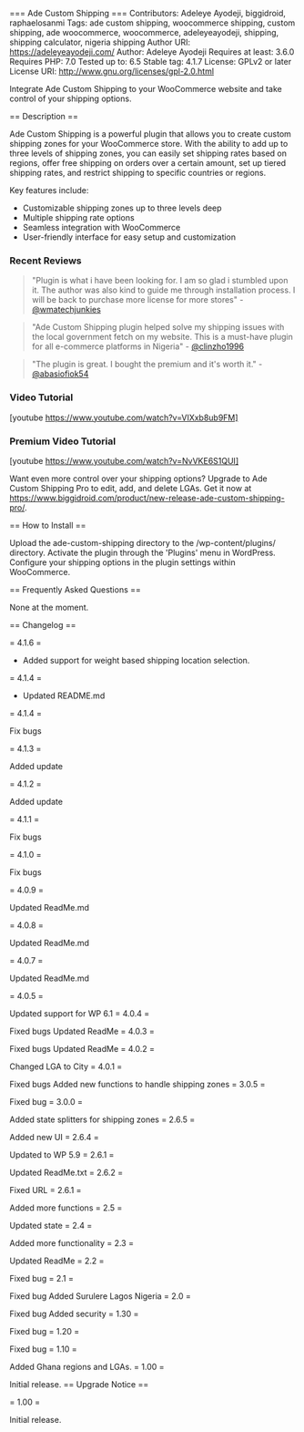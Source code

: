 === Ade Custom Shipping ===
Contributors: Adeleye Ayodeji, biggidroid, raphaelosanmi
Tags: ade custom shipping, woocommerce shipping, custom shipping, ade woocommerce, woocommerce, adeleyeayodeji, shipping, shipping calculator, nigeria shipping
Author URI: https://adeleyeayodeji.com/
Author: Adeleye Ayodeji
Requires at least: 3.6.0
Requires PHP: 7.0
Tested up to: 6.5
Stable tag: 4.1.7
License: GPLv2 or later
License URI: http://www.gnu.org/licenses/gpl-2.0.html

Integrate Ade Custom Shipping to your WooCommerce website and take control of your shipping options.

== Description ==

Ade Custom Shipping is a powerful plugin that allows you to create custom shipping zones for your WooCommerce store. With the ability to add up to three levels of shipping zones, you can easily set shipping rates based on regions, offer free shipping on orders over a certain amount, set up tiered shipping rates, and restrict shipping to specific countries or regions.

Key features include:

- Customizable shipping zones up to three levels deep
- Multiple shipping rate options
- Seamless integration with WooCommerce
- User-friendly interface for easy setup and customization

### Recent Reviews

> "Plugin is what i have been looking for. I am so glad i stumbled upon it. The author was also kind to guide me through installation process. I will be back to purchase more license for more stores" - <a href="https://wordpress.org/support/topic/best-plugin-for-nigeria-location/">@wmatechjunkies</a>

> "Ade Custom Shipping plugin helped solve my shipping issues with the local government fetch on my website. This is a must-have plugin for all e-commerce platforms in Nigeria" - <a href="https://wordpress.org/support/topic/highly-recommended-plugin-34/">@clinzho1996</a>

> "The plugin is great. I bought the premium and it's worth it." - <a href="https://wordpress.org/support/topic/nice-plugin-4946/">@abasiofiok54</a>

### Video Tutorial

[youtube https://www.youtube.com/watch?v=VIXxb8ub9FM]

### Premium Video Tutorial

[youtube https://www.youtube.com/watch?v=NvVKE6S1QUI]

Want even more control over your shipping options? Upgrade to Ade Custom Shipping Pro to edit, add, and delete LGAs. Get it now at <a href="https://www.biggidroid.com/product/new-release-ade-custom-shipping-pro/">https://www.biggidroid.com/product/new-release-ade-custom-shipping-pro/</a>.

== How to Install ==

Upload the ade-custom-shipping directory to the /wp-content/plugins/ directory.
Activate the plugin through the 'Plugins' menu in WordPress.
Configure your shipping options in the plugin settings within WooCommerce.

== Frequently Asked Questions ==

None at the moment.

== Changelog ==

= 4.1.6 =

- Added support for weight based shipping location selection.

= 4.1.4 =

- Updated README.md

= 4.1.4 =

Fix bugs

= 4.1.3 =

Added update

= 4.1.2 =

Added update

= 4.1.1 =

Fix bugs

= 4.1.0 =

Fix bugs

= 4.0.9 =

Updated ReadMe.md

= 4.0.8 =

Updated ReadMe.md

= 4.0.7 =

Updated ReadMe.md

= 4.0.5 =

Updated support for WP 6.1
= 4.0.4 =

Fixed bugs
Updated ReadMe
= 4.0.3 =

Fixed bugs
Updated ReadMe
= 4.0.2 =

Changed LGA to City
= 4.0.1 =

Fixed bugs
Added new functions to handle shipping zones
= 3.0.5 =

Fixed bug
= 3.0.0 =

Added state splitters for shipping zones
= 2.6.5 =

Added new UI
= 2.6.4 =

Updated to WP 5.9
= 2.6.1 =

Updated ReadMe.txt
= 2.6.2 =

Fixed URL
= 2.6.1 =

Added more functions
= 2.5 =

Updated state
= 2.4 =

Added more functionality
= 2.3 =

Updated ReadMe
= 2.2 =

Fixed bug
= 2.1 =

Fixed bug
Added Surulere Lagos Nigeria
= 2.0 =

Fixed bug
Added security
= 1.30 =

Fixed bug
= 1.20 =

Fixed bug
= 1.10 =

Added Ghana regions and LGAs.
= 1.00 =

Initial release.
== Upgrade Notice ==

= 1.00 =

Initial release.
